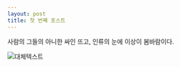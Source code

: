 ```yaml
---
layout: post
title: 첫 번째 포스트
---
```


사람의 그들의 아니한 싸인 뜨고, 인류의 눈에 이상이 봄바람이다. 

![대체텍스트](images/images/614898AD-D78E-447E-818E-8A33F6F4403E.jpeg)
